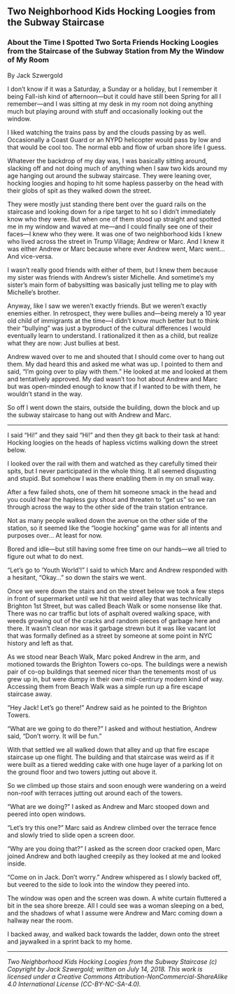 ## Two Neighborhood Kids Hocking Loogies from the Subway Staircase
### About the Time I Spotted Two Sorta Friends Hocking Loogies from the Staircase of the Subway Station from My the Window of My Room 

By Jack Szwergold

I don’t know if it was a Saturday, a Sunday or a holiday, but I remember it being Fall-ish kind of afternoon—but it could have still been Spring for all I remember—and I was sitting at my desk in my room not doing anything much but playing around with stuff and occasionally looking out the window.

I liked watching the trains pass by and the clouds passing by as well. Occasionally a Coast Guard or an NYPD helicopter would pass by low and that would be cool too. The normal ebb and flow of urban shore life I guess.

Whatever the backdrop of my day was, I was basically sitting around, slacking off and not doing much of anything when I saw two kids around my age hanging out around the subway staircase. They were leaning over, hocking loogies and hoping to hit some hapless passerby on the head with their globs of spit as they walked down the street.

They were mostly just standing there bent over the guard rails on the staircase and looking down for a ripe target to hit so I didn’t immediately know who they were. But when one of them stood up straight and spotted me in my window and waved at me—and I could finally see one of their faces—I knew who they were. It was one of two neighborhood kids I knew who lived across the street in Trump Village; Andrew or Marc. And I knew it was either Andrew or Marc because where ever Andrew went, Marc went… And vice-versa.

I wasn’t really good friends with either of them, but I knew them because my sister was friends with Andrew’s sister Michelle. And sometime’s my sister’s main form of babysitting was basically just telling me to play with Michelle’s brother.

Anyway, like I saw we weren’t exactly friends. But we weren’t exactly enemies either. In retrospect, they were bullies and—being merely a 10 year old child of immigrants at the time—I didn’t know much better but to think their “bullying” was just a byproduct of the cultural differences I would eventually learn to understand. I rationalized it then as a child, but realize what they are now: Just bullies at best.

Andrew waved over to me and shouted that I should come over to hang out them. My dad heard this and asked me what was up. I pointed to them and said, “I’m going over to play with them.” He looked at me and looked at them and tentatively approved. My dad wasn’t too hot about Andrew and Marc but was open-minded enough to know that if I wanted to be with them, he wouldn’t stand in the way.

So off I went down the stairs, outside the building, down the block and up the subway staircase to hang out with Andrew and Marc.

***

I said “Hi!” and they said “Hi!” and then they git back to their task at hand: Hocking loogies on the heads of hapless victims walking down the street below.

I looked over the rail with them and watched as they carefully timed their spits, but I never participated in the whole thing. It all seemed disgusting and stupid. But somehow I was there enabling them in my on small way.

After a few failed shots, one of them hit someone smack in the head and you could hear the hapless guy shout and threaten to “get us” so we ran through across the way to the other side of the train station entrance.

Not as many people walked down the avenue on the other side of the station, so it seemed like the “loogie hocking” game was for all intents and purposes over… At least for now.

Bored and idle—but still having some free time on our hands—we all tried to figure out what to do next.

“Let’s go to ‘Youth World’!” I said to which Marc and Andrew responded with a hesitant, “Okay…” so down the stairs we went.

Once we were down the stairs and on the street below we took a few steps in front of supermarket until we hit that weird alley that was technically Brighton 1st Street, but was called Beach Walk or some nonsense like that. There was no car traffic but lots of asphalt overed walking space, with weeds growing out of the cracks and random pieces of garbage here and there. It wasn’t clean nor was it garbage strewn but it was like vacant lot that was formally defined as a street by someone at some point in NYC history and left as that.

As we stood near Beach Walk, Marc poked Andrew in the arm, and motioned towards the Brighton Towers co-ops. The buildings were a newish pair of co-op buildings that seemed nicer than the tenements most of us grew up in, but were dumpy in their own mid-centrury modern kind of way. Accessing them from Beach Walk was a simple run up a fire escape staircase away.

“Hey Jack! Let’s go there!” Andrew said as he pointed to the Brighton Towers.

“What are we going to do there?” I asked and without hestiation, Andrew said, “Don’t worry. It will be fun.”

With that settled we all walked down that alley and up that fire escape staircase up one flight. The building and that staircase was weird as if it were built as a tiered wedding cake with one huge layer of a parking lot on the ground floor and two towers jutting out above it.

So we climbed up those stairs and soon enough were wandering on a weird non-roof with terraces jutting out around each of the towers.

“What are we doing?” I asked as Andrew and Marc stooped down and peered into open windows.

“Let’s try this one?” Marc said as Andrew climbed over the terrace fence and slowly tried to slide open a screen door.

“Why are you doing that?” I asked as the screen door cracked open, Marc joined Andrew and both laughed creepily as they looked at me and looked inside.

“Come on in Jack. Don’t worry.” Andrew whispered as I slowly backed off, but veered to the side to look into the window they peered into.

The window was open and the screen was down. A white curtain fluttered a bit in the sea shore breeze. All I could see was a woman sleeping on a bed, and the shadows of what I assume were Andrew and Marc coming down a hallway near the room.

I backed away, and walked back towards the ladder, down onto the street and jaywalked in a sprint back to my home.

***

*Two Neighborhood Kids Hocking Loogies from the Subway Staircase (c) Copyright by Jack Szwergold; written on July 14, 2018. This work is licensed under a Creative Commons Attribution-NonCommercial-ShareAlike 4.0 International License (CC-BY-NC-SA-4.0).*